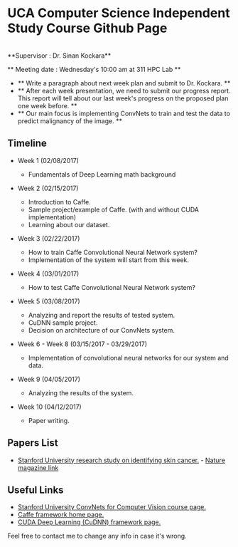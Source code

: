 # UCA Computer Science Independent Study Course Github Page
<br>
**Supervisor : Dr. Sinan Kockara**

** Meeting date : Wednesday's 10:00 am at 311 HPC Lab **

 - ** Write a paragraph about next week plan and submit to Dr. Kockara. **
 - ** After each week presentation, we need to submit our progress report. This report will tell about our last week's progress on the proposed plan one week before. **
 - ** Our main focus is implementing ConvNets to train and test the data to predict malignancy of the image. **


 ## Timeline


 - Week 1 (02/08/2017)
	- Fundamentals of Deep Learning math background

 - Week 2 (02/15/2017)
	- Introduction to Caffe.
	- Sample project/example of Caffe. (with and without CUDA implementation)
	- Learning about our dataset. 

 - Week 3 (02/22/2017)
	- How to train Caffe Convolutional Neural Network system?
	- Implementation of the system will start from this week.

 - Week 4 (03/01/2017)
	- How to test Caffe Convolutional Neural Network system?

 - Week 5 (03/08/2017)
	- Analyzing and report the results of tested system. 
	- CuDNN sample project.
	- Decision on architecture of our ConvNets system.

 - Week 6 - Week 8 (03/15/2017 - 03/29/2017)
	- Implementation of convolutional neural networks for our system and data.

 - Week 9 (04/05/2017)
	- Analyzing the results of the system.

 - Week 10 (04/12/2017)
	- Paper writing.

 ## Papers List
 - [Stanford University research study on identifying skin cancer.](http://news.stanford.edu/2017/01/25/artificial-intelligence-used-identify-skin-cancer/) - [Nature magazine link](http://www.nature.com/nature/journal/v542/n7639/pdf/nature21056.pdf)

 ## Useful Links
 - [Stanford University ConvNets for Computer Vision course page.](http://cs231n.stanford.edu/)
 - [Caffe framework home page.](http://caffe.berkeleyvision.org/)
 - [CUDA Deep Learning (CuDNN) framework page.](https://developer.nvidia.com/cudnn)


Feel free to contact me to change any info in case it's wrong.
